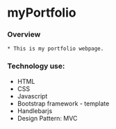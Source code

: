 # myPortfolio
### Overview
    * This is my portfolio webpage.

### Technology use:
 + HTML
 + CSS
 + Javascript
 + Bootstrap framework - template
 + Handlebarjs
 + Design Pattern: MVC

<!-- Model - stores an application data; View - renders Model for a client; and Controller - updates Model by reacting on client's actions. -->